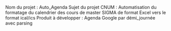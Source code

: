 Nom du projet : Auto_Agenda 
Sujet du projet CNUM : Automatisation du formatage du calendrier des cours de master SIGMA de format Excel vers le format ical/ics
Produit à développer : Agenda Google par démi_journée avec parsing 

